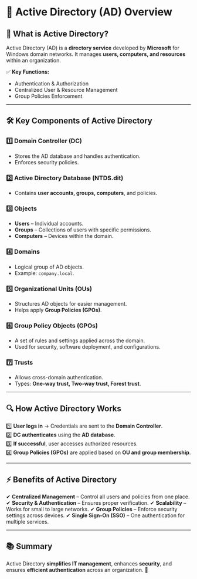 # 🏢 Active Directory (AD) Overview

## 📌 What is Active Directory?
Active Directory (AD) is a **directory service** developed by **Microsoft** for Windows domain networks. It manages **users, computers, and resources** within an organization. 

✅ **Key Functions:**
- Authentication & Authorization
- Centralized User & Resource Management
- Group Policies Enforcement

---

## 🛠️ Key Components of Active Directory

### **1️⃣ Domain Controller (DC)**
- Stores the AD database and handles authentication.
- Enforces security policies.

### **2️⃣ Active Directory Database (NTDS.dit)**
- Contains **user accounts, groups, computers**, and policies.

### **3️⃣ Objects**
- **Users** – Individual accounts.
- **Groups** – Collections of users with specific permissions.
- **Computers** – Devices within the domain.

### **4️⃣ Domains**
- Logical group of AD objects.
- Example: `company.local`.

### **5️⃣ Organizational Units (OUs)**
- Structures AD objects for easier management.
- Helps apply **Group Policies (GPOs)**.

### **6️⃣ Group Policy Objects (GPOs)**
- A set of rules and settings applied across the domain.
- Used for security, software deployment, and configurations.

### **7️⃣ Trusts**
- Allows cross-domain authentication.
- Types: **One-way trust, Two-way trust, Forest trust**.

---

## 🔍 How Active Directory Works

1️⃣ **User logs in** → Credentials are sent to the **Domain Controller**.  
2️⃣ **DC authenticates** using the **AD database**.  
3️⃣ **If successful**, user accesses authorized resources.  
4️⃣ **Group Policies (GPOs)** are applied based on **OU and group membership**.

---

## ⚡ Benefits of Active Directory

✔ **Centralized Management** – Control all users and policies from one place.
✔ **Security & Authentication** – Ensures proper verification.
✔ **Scalability** – Works for small to large networks.
✔ **Group Policies** – Enforce security settings across devices.
✔ **Single Sign-On (SSO)** – One authentication for multiple services.

---

## 📚 Summary
Active Directory **simplifies IT management**, enhances **security**, and ensures **efficient authentication** across an organization. 🚀
